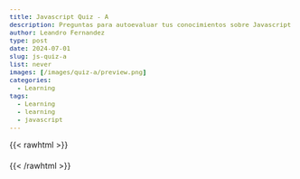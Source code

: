 ```yaml
---
title: Javascript Quiz - A
description: Preguntas para autoevaluar tus conocimientos sobre Javascript
author: Leandro Fernandez
type: post
date: 2024-07-01
slug: js-quiz-a
list: never
images: [/images/quiz-a/preview.png]
categories:
  - Learning
tags:
  - Learning
  - learning
  - javascript
---
```

{{< rawhtml >}}
<div id="quiz-container">
  <div id="score-container" class="score"></div>
  <div id="question-container" class="question"></div>
  <ul id="answers-container" class="answers"></ul>
  <div id="result-container" class="result"></div>
  <button id="next-button" style="display: none;">Siguiente ↩</button>
</div>
<style>
  .score {
    font-size: 1.4em;
    color: #d04a2b;
  }
  .question {
    font-size: 1.1em;
    margin-bottom: 20px;
  }
  .answers {
    font-size: .9em;
    list-style-type: none;
    padding: 0;
    margin: 0;
  }
  .answers li {
    margin-bottom: 10px;
  }
  .result {
    font-size: 1em;
    color: #d04a2b;
    padding: 0;
    margin-left: 0;
    margin-bottom: 10px;
    font-weight: bold;
  }
  .option-div {
    display: flex;
    align-items: center;
  }
  .option-text-div {
    display: inline-block;
    padding: 0;
    margin-left: 10px;
  }
  .result-box {
    display: inline-block;
    min-height: 40px;
    padding: 0;
    margin-left: 10px;
  }
  .result-icon {
    margin: 0;
    height: 40px;
    width: 40px;
  }
  .answer-button {
    display: inline-block;
    margin: 6px;
  }
  #next-button {
    font-size: .8em;
    margin: 0;
  }
  code {
    font-size: .9em;
  }
  pre code {
    font-size: .8em;
  }
</style>
<script src="/js/hljs/highlight.min.js"></script>
<script src="/js/proprietary/quiz-a.js"></script>
{{< /rawhtml >}}
